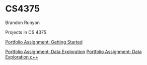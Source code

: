 # CS4375

Brandon Runyon

Projects in CS 4375

[Portfolio Assignment: Getting Started](Overview_of_ML.pdf)

[Portfolio Assignment: Data Exploration](dataExploration.pdf)
[Portfolio Assignment: Data Exploration c++](dataExploration.cpp)